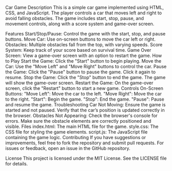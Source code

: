Car Game
Description
This is a simple car game implemented using HTML, CSS, and JavaScript. The player controls a car that moves left and right to avoid falling obstacles. The game includes start, stop, pause, and movement controls, along with a score system and game-over screen.

Features
Start/Stop/Pause: Control the game with the start, stop, and pause buttons.
Move Car: Use on-screen buttons to move the car left or right.
Obstacles: Multiple obstacles fall from the top, with varying speeds.
Score System: Keep track of your score based on survival time.
Game Over Screen: View a game-over screen with an option to restart the game.
How to Play
Start the Game: Click the "Start" button to begin playing.
Move the Car: Use the "Move Left" and "Move Right" buttons to control the car.
Pause the Game: Click the "Pause" button to pause the game. Click it again to resume.
Stop the Game: Click the "Stop" button to end the game. The game will show the game-over screen.
Restart the Game: On the game-over screen, click the "Restart" button to start a new game.
Controls
On-Screen Buttons:
"Move Left": Move the car to the left.
"Move Right": Move the car to the right.
"Start": Begin the game.
"Stop": End the game.
"Pause": Pause and resume the game.
Troubleshooting
Car Not Moving: Ensure the game is started and not paused. Verify that the car’s position is updated correctly in the browser.
Obstacles Not Appearing: Check the browser's console for errors. Make sure the obstacle elements are correctly positioned and visible.
Files
index.html: The main HTML file for the game.
style.css: The CSS file for styling the game elements.
script.js: The JavaScript file containing the game logic.
Contributing
If you have suggestions or improvements, feel free to fork the repository and submit pull requests. For issues or feedback, open an issue in the GitHub repository.

License
This project is licensed under the MIT License. See the LICENSE file for details.
